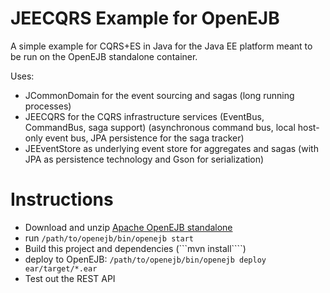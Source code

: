 JEECQRS Example for OpenEJB
===========================

A simple example for CQRS+ES in Java for the Java EE platform meant to be run on the OpenEJB standalone container.

Uses:
* JCommonDomain for the event sourcing and sagas (long running processes)
* JEECQRS for the CQRS infrastructure services (EventBus, CommandBus, saga support) (asynchronous command bus, local host-only event bus, JPA persistence for the saga tracker)
* JEEventStore as underlying event store for aggregates and sagas (with JPA as persistence technology and Gson for serialization)

Instructions
============

* Download and unzip [Apache OpenEJB standalone](http://tomee.apache.org/downloads.html)
* run ```/path/to/openejb/bin/openejb start```
* Build this project and dependencies (```mvn install````)
* deploy to OpenEJB: ```/path/to/openejb/bin/openejb deploy ear/target/*.ear```
* Test out the REST API
